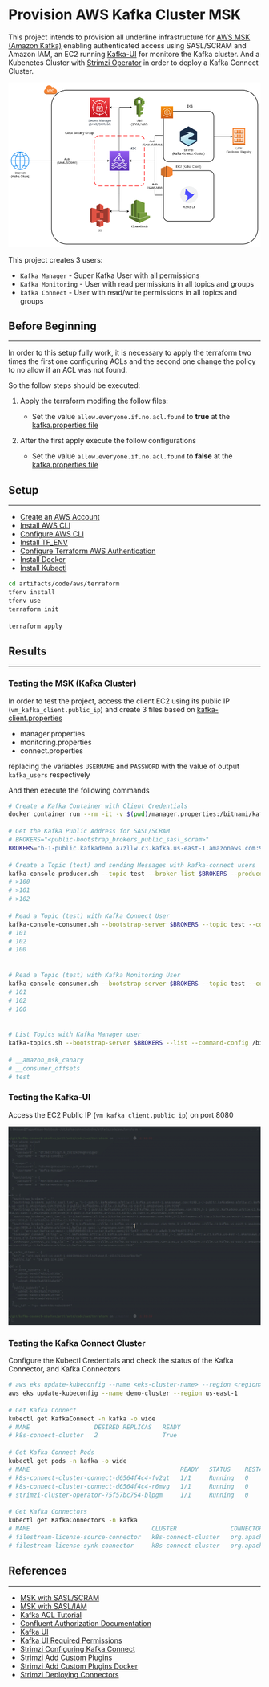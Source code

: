 # Provision AWS Kafka Cluster MSK

This project intends to provision all underline infrastructure for [AWS MSK (Amazon Kafka)](https://aws.amazon.com/msk/) enabling authenticated access using SASL/SCRAM and Amazon IAM, an EC2 running [Kafka-UI](https://github.com/provectus/kafka-ui) for monitore the Kafka cluster. And a Kubenetes Cluster with [Strimzi Operator](https://strimzi.io/) in order to deploy a Kafka Connect Cluster.

![MSK](./artifacts/pictures/08-MSK.png)

This project creates 3 users:

- `Kafka Manager` - Super Kafka User with all permissions
- `Kafka Monitoring` - User with read permissions in all topics and groups
- `kafka Connect` - User with read/write permissions in all topics and groups
## Before Beginning
---

In order to this setup fully work, it is necessary to apply the terraform two times the first one configuring ACLs and the second one change the policy to no allow if an ACL was not found.

So the follow steps should be executed:

1. Apply the terraform modifing the follow files:
    - Set the value `allow.everyone.if.no.acl.found` to **true** at the [kafka.properties file](./templates/kafka.properties)


2. After the first apply execute the follow configurations
    - Set the value `allow.everyone.if.no.acl.found` to **false** at the [kafka.properties file](./templates/kafka.properties)


## Setup
---
- [Create an AWS Account](https://aws.amazon.com/)
- [Install AWS CLI](https://docs.aws.amazon.com/cli/latest/userguide/getting-started-install.html)
- [Configure AWS CLI](https://docs.aws.amazon.com/cli/latest/userguide/cli-authentication-user.html)
- [Install TF_ENV](https://github.com/tfutils/tfenv)
- [Configure Terraform AWS Authentication](https://registry.terraform.io/providers/hashicorp/aws/latest/docs#environment-variables)
- [Install Docker](https://docs.docker.com/engine/install/ubuntu/)
- [Install Kubectl](https://kubernetes.io/docs/tasks/tools/)

```bash
cd artifacts/code/aws/terraform
tfenv install
tfenv use
terraform init

terraform apply
```

## Results
---

### Testing the MSK (Kafka Cluster)

In order to test the project, access the client EC2 using its public IP (`vm_kafka_client.public_ip`) and create 3 files based on [kafka-client.properties](./templates/kafka-client.properties)

- manager.properties
- monitoring.properties
- connect.properties

replacing the variables `USERNAME` and `PASSWORD` with the value of output `kafka_users` respectively

And then execute the following commands

```bash
# Create a Kafka Container with Client Credentials
docker container run --rm -it -v $(pwd)/manager.properties:/bitnami/kafka/config/manager.properties -v $(pwd)/connect.properties:/bitnami/kafka/config/connect.properties -v $(pwd)/monitoring.properties:/bitnami/kafka/config/monitoring.properties bitnami/kafka:3.4.0 bash

# Get the Kafka Public Address for SASL/SCRAM
# BROKERS="<public-bootstrap_brokers_public_sasl_scram>"
BROKERS="b-1-public.kafkademo.a7zllw.c3.kafka.us-east-1.amazonaws.com:9096,b-2-public.kafkademo.a7zllw.c3.kafka.us-east-1.amazonaws.com:9096,b-3-public.kafkademo.a7zllw.c3.kafka.us-east-1.amazonaws.com:9096"

# Create a Topic (test) and sending Messages with kafka-connect users
kafka-console-producer.sh --topic test --broker-list $BROKERS --producer.config /bitnami/kafka/config/connect.properties
# >100
# >101
# >102

# Read a Topic (test) with Kafka Connect User
kafka-console-consumer.sh --bootstrap-server $BROKERS --topic test --consumer.config /bitnami/kafka/config/connect.properties --from-beginning
# 101
# 102
# 100


# Read a Topic (test) with Kafka Monitoring User
kafka-console-consumer.sh --bootstrap-server $BROKERS --topic test --consumer.config /bitnami/kafka/config/monitoring.properties --from-beginning
# 101
# 102
# 100


# List Topics with Kafka Manager user
kafka-topics.sh --bootstrap-server $BROKERS --list --command-config /bitnami/kafka/config/manager.properties

# __amazon_msk_canary
# __consumer_offsets
# test
```

### Testing the Kafka-UI

Access the EC2 Public IP (`vm_kafka_client.public_ip`) on port 8080

![Kafka UI](/artifacts/pictures/08-MSK-Monitoring.gif)

### Testing the Kafka Connect Cluster

Configure the Kubectl Credentials and check the status of the Kafka Connector, and Kafka Connectors

```bash
# aws eks update-kubeconfig --name <eks-cluster-name> --region <region>
aws eks update-kubeconfig --name demo-cluster --region us-east-1

# Get Kafka Connect
kubectl get KafkaConnect -n kafka -o wide
# NAME                  DESIRED REPLICAS   READY
# k8s-connect-cluster   2                  True

# Get Kafka Connect Pods
kubectl get pods -n kafka -o wide
# NAME                                          READY   STATUS    RESTARTS   AGE
# k8s-connect-cluster-connect-d6564f4c4-fv2qt   1/1     Running   0          19h
# k8s-connect-cluster-connect-d6564f4c4-r6mvg   1/1     Running   0          19h
# strimzi-cluster-operator-75f57bc754-blpgm     1/1     Running   0          2d3h

# Get Kafka Connectors
kubectl get KafkaConnectors -n kafka
# NAME                                  CLUSTER               CONNECTOR CLASS                                           MAX TASKS   READY
# filestream-license-source-connector   k8s-connect-cluster   org.apache.kafka.connect.file.FileStreamSourceConnector   2           True
# filestream-license-synk-connector     k8s-connect-cluster   org.apache.kafka.connect.file.FileStreamSinkConnector     2           True
```


## References
---

- [MSK with SASL/SCRAM](https://docs.aws.amazon.com/msk/latest/developerguide/msk-password.html)
- [MSK with SASL/IAM](https://docs.aws.amazon.com/msk/latest/developerguide/iam-access-control.html)
- [Kafka ACL Tutorial](https://supergloo.com/kafka-tutorials/kafka-acl/)
- [Confluent Authorization Documentation](https://docs.confluent.io/platform/current/kafka/authorization.html)
- [Kafka UI](https://github.com/provectus/kafka-ui)
- [Kafka UI Required Permissions](https://docs.kafka-ui.provectus.io/configuration/permissions/required-acls)
- [Strimzi Configuring Kafka Connect](https://strimzi.io/docs/operators/latest/deploying#con-kafka-connect-config-str)
- [Strimzi Add Custom Plugins](https://strimzi.io/docs/operators/latest/configuring.html#plugins)
- [Strimzi Add Custom Plugins Docker](https://strimzi.io/docs/operators/latest/full/deploying.html#creating-new-image-from-base-str)
- [Strimzi Deploying Connectors](https://strimzi.io/docs/operators/latest/deploying#proc-deploying-kafkaconnector-str)
